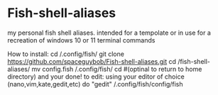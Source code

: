 # Fish-shell-aliases
my personal fish shell aliases.
intended for a tempolate or in use for a recreation of windows 10 or 11 terminal commands

How to install: 
cd /.config/fish/
git clone https://github.com/spaceguybob/Fish-shell-aliases.git
cd /fish-shell-aliases/
mv config.fish /.config/fish/
cd #(optinal to return to home directory)
and your done!
to edit:
using your editor of choice (nano,vim,kate,gedit,etc) do "gedit" /.config/fish/config/fish

